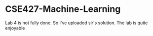 # CSE427-Machine-Learning
Lab 4 is not fully done. So I've uploaded sir's solution. The lab is quite enjoyable
